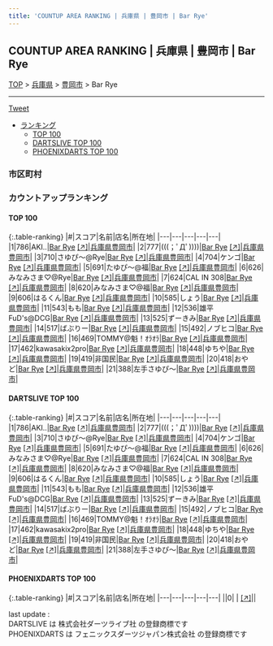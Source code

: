 ```yaml
---
title: 'COUNTUP AREA RANKING | 兵庫県 | 豊岡市 | Bar Rye'
---
```

## COUNTUP AREA RANKING | 兵庫県 | 豊岡市 | Bar Rye

[TOP](/darts/rank/) > [兵庫県](/darts/rank/兵庫県/) > [豊岡市](/darts/rank/兵庫県/豊岡市/) > Bar Rye

___

<a href="https://twitter.com/share?ref_src=twsrc%5Etfw" data-text="COUNTUP AREA RANKING | 兵庫県豊岡市Bar Rye" class="twitter-share-button" data-hashtags="DARTSLIVE,PHOENIXDARTS,darts,ダーツ" data-show-count="false">Tweet</a>

* [ランキング](#カウントアップランキング)
    * [TOP 100](#top-100)
    * [DARTSLIVE TOP 100](#dartslive-top-100)
    * [PHOENIXDARTS TOP 100](#phoenixdarts-top-100)

### 市区町村

<ul>

</ul>

### カウントアップランキング

#### TOP 100



{:.table-ranking}
|#|スコア|名前|店名|所在地|
|---|---|---|---|---|
|1|786|<span class="rank-name-dl">AKI..</span>|<a href="/darts/rank/shops/e5dffdefd9dfcf730d9b047a20a7ba1e.html">Bar Rye</a> <a href="https://search.dartslive.com/jp/shop/e5dffdefd9dfcf730d9b047a20a7ba1e">[↗]</a>|<a href="/darts/rank/兵庫県/豊岡市">兵庫県豊岡市</a>|
|2|777|<span class="rank-name-dl">(((；ﾟДﾟ))))</span>|<a href="/darts/rank/shops/e5dffdefd9dfcf730d9b047a20a7ba1e.html">Bar Rye</a> <a href="https://search.dartslive.com/jp/shop/e5dffdefd9dfcf730d9b047a20a7ba1e">[↗]</a>|<a href="/darts/rank/兵庫県/豊岡市">兵庫県豊岡市</a>|
|3|710|<span class="rank-name-dl">さゆぴ〜@Rye</span>|<a href="/darts/rank/shops/e5dffdefd9dfcf730d9b047a20a7ba1e.html">Bar Rye</a> <a href="https://search.dartslive.com/jp/shop/e5dffdefd9dfcf730d9b047a20a7ba1e">[↗]</a>|<a href="/darts/rank/兵庫県/豊岡市">兵庫県豊岡市</a>|
|4|704|<span class="rank-name-dl">ケンゴ</span>|<a href="/darts/rank/shops/e5dffdefd9dfcf730d9b047a20a7ba1e.html">Bar Rye</a> <a href="https://search.dartslive.com/jp/shop/e5dffdefd9dfcf730d9b047a20a7ba1e">[↗]</a>|<a href="/darts/rank/兵庫県/豊岡市">兵庫県豊岡市</a>|
|5|691|<span class="rank-name-dl">たゆぴ〜@福</span>|<a href="/darts/rank/shops/e5dffdefd9dfcf730d9b047a20a7ba1e.html">Bar Rye</a> <a href="https://search.dartslive.com/jp/shop/e5dffdefd9dfcf730d9b047a20a7ba1e">[↗]</a>|<a href="/darts/rank/兵庫県/豊岡市">兵庫県豊岡市</a>|
|6|626|<span class="rank-name-dl">みなみさま♡@Rye</span>|<a href="/darts/rank/shops/e5dffdefd9dfcf730d9b047a20a7ba1e.html">Bar Rye</a> <a href="https://search.dartslive.com/jp/shop/e5dffdefd9dfcf730d9b047a20a7ba1e">[↗]</a>|<a href="/darts/rank/兵庫県/豊岡市">兵庫県豊岡市</a>|
|7|624|<span class="rank-name-dl">CAL IN 308</span>|<a href="/darts/rank/shops/e5dffdefd9dfcf730d9b047a20a7ba1e.html">Bar Rye</a> <a href="https://search.dartslive.com/jp/shop/e5dffdefd9dfcf730d9b047a20a7ba1e">[↗]</a>|<a href="/darts/rank/兵庫県/豊岡市">兵庫県豊岡市</a>|
|8|620|<span class="rank-name-dl">みなみさま♡@福</span>|<a href="/darts/rank/shops/e5dffdefd9dfcf730d9b047a20a7ba1e.html">Bar Rye</a> <a href="https://search.dartslive.com/jp/shop/e5dffdefd9dfcf730d9b047a20a7ba1e">[↗]</a>|<a href="/darts/rank/兵庫県/豊岡市">兵庫県豊岡市</a>|
|9|606|<span class="rank-name-dl">はるくん</span>|<a href="/darts/rank/shops/e5dffdefd9dfcf730d9b047a20a7ba1e.html">Bar Rye</a> <a href="https://search.dartslive.com/jp/shop/e5dffdefd9dfcf730d9b047a20a7ba1e">[↗]</a>|<a href="/darts/rank/兵庫県/豊岡市">兵庫県豊岡市</a>|
|10|585|<span class="rank-name-dl">しょう</span>|<a href="/darts/rank/shops/e5dffdefd9dfcf730d9b047a20a7ba1e.html">Bar Rye</a> <a href="https://search.dartslive.com/jp/shop/e5dffdefd9dfcf730d9b047a20a7ba1e">[↗]</a>|<a href="/darts/rank/兵庫県/豊岡市">兵庫県豊岡市</a>|
|11|543|<span class="rank-name-dl">もも</span>|<a href="/darts/rank/shops/e5dffdefd9dfcf730d9b047a20a7ba1e.html">Bar Rye</a> <a href="https://search.dartslive.com/jp/shop/e5dffdefd9dfcf730d9b047a20a7ba1e">[↗]</a>|<a href="/darts/rank/兵庫県/豊岡市">兵庫県豊岡市</a>|
|12|536|<span class="rank-name-dl">雄平FuD&#x27;s@DCG</span>|<a href="/darts/rank/shops/e5dffdefd9dfcf730d9b047a20a7ba1e.html">Bar Rye</a> <a href="https://search.dartslive.com/jp/shop/e5dffdefd9dfcf730d9b047a20a7ba1e">[↗]</a>|<a href="/darts/rank/兵庫県/豊岡市">兵庫県豊岡市</a>|
|13|525|<span class="rank-name-dl">ずーきみ</span>|<a href="/darts/rank/shops/e5dffdefd9dfcf730d9b047a20a7ba1e.html">Bar Rye</a> <a href="https://search.dartslive.com/jp/shop/e5dffdefd9dfcf730d9b047a20a7ba1e">[↗]</a>|<a href="/darts/rank/兵庫県/豊岡市">兵庫県豊岡市</a>|
|14|517|<span class="rank-name-dl">ばぶりー</span>|<a href="/darts/rank/shops/e5dffdefd9dfcf730d9b047a20a7ba1e.html">Bar Rye</a> <a href="https://search.dartslive.com/jp/shop/e5dffdefd9dfcf730d9b047a20a7ba1e">[↗]</a>|<a href="/darts/rank/兵庫県/豊岡市">兵庫県豊岡市</a>|
|15|492|<span class="rank-name-dl">ノブヒコ</span>|<a href="/darts/rank/shops/e5dffdefd9dfcf730d9b047a20a7ba1e.html">Bar Rye</a> <a href="https://search.dartslive.com/jp/shop/e5dffdefd9dfcf730d9b047a20a7ba1e">[↗]</a>|<a href="/darts/rank/兵庫県/豊岡市">兵庫県豊岡市</a>|
|16|469|<span class="rank-name-dl">TOMMY@魁！ｵﾗｵﾗ</span>|<a href="/darts/rank/shops/e5dffdefd9dfcf730d9b047a20a7ba1e.html">Bar Rye</a> <a href="https://search.dartslive.com/jp/shop/e5dffdefd9dfcf730d9b047a20a7ba1e">[↗]</a>|<a href="/darts/rank/兵庫県/豊岡市">兵庫県豊岡市</a>|
|17|462|<span class="rank-name-dl">kawasakix2pro</span>|<a href="/darts/rank/shops/e5dffdefd9dfcf730d9b047a20a7ba1e.html">Bar Rye</a> <a href="https://search.dartslive.com/jp/shop/e5dffdefd9dfcf730d9b047a20a7ba1e">[↗]</a>|<a href="/darts/rank/兵庫県/豊岡市">兵庫県豊岡市</a>|
|18|448|<span class="rank-name-dl">ゆちや</span>|<a href="/darts/rank/shops/e5dffdefd9dfcf730d9b047a20a7ba1e.html">Bar Rye</a> <a href="https://search.dartslive.com/jp/shop/e5dffdefd9dfcf730d9b047a20a7ba1e">[↗]</a>|<a href="/darts/rank/兵庫県/豊岡市">兵庫県豊岡市</a>|
|19|419|<span class="rank-name-dl">非国民</span>|<a href="/darts/rank/shops/e5dffdefd9dfcf730d9b047a20a7ba1e.html">Bar Rye</a> <a href="https://search.dartslive.com/jp/shop/e5dffdefd9dfcf730d9b047a20a7ba1e">[↗]</a>|<a href="/darts/rank/兵庫県/豊岡市">兵庫県豊岡市</a>|
|20|418|<span class="rank-name-dl">おやど</span>|<a href="/darts/rank/shops/e5dffdefd9dfcf730d9b047a20a7ba1e.html">Bar Rye</a> <a href="https://search.dartslive.com/jp/shop/e5dffdefd9dfcf730d9b047a20a7ba1e">[↗]</a>|<a href="/darts/rank/兵庫県/豊岡市">兵庫県豊岡市</a>|
|21|388|<span class="rank-name-dl">左手さゆぴ〜</span>|<a href="/darts/rank/shops/e5dffdefd9dfcf730d9b047a20a7ba1e.html">Bar Rye</a> <a href="https://search.dartslive.com/jp/shop/e5dffdefd9dfcf730d9b047a20a7ba1e">[↗]</a>|<a href="/darts/rank/兵庫県/豊岡市">兵庫県豊岡市</a>|


#### DARTSLIVE TOP 100



{:.table-ranking}
|#|スコア|名前|店名|所在地|
|---|---|---|---|---|
|1|786|<span class="rank-name-dl">AKI..</span>|<a href="/darts/rank/shops/e5dffdefd9dfcf730d9b047a20a7ba1e.html">Bar Rye</a> <a href="https://search.dartslive.com/jp/shop/e5dffdefd9dfcf730d9b047a20a7ba1e">[↗]</a>|<a href="/darts/rank/兵庫県/豊岡市">兵庫県豊岡市</a>|
|2|777|<span class="rank-name-dl">(((；ﾟДﾟ))))</span>|<a href="/darts/rank/shops/e5dffdefd9dfcf730d9b047a20a7ba1e.html">Bar Rye</a> <a href="https://search.dartslive.com/jp/shop/e5dffdefd9dfcf730d9b047a20a7ba1e">[↗]</a>|<a href="/darts/rank/兵庫県/豊岡市">兵庫県豊岡市</a>|
|3|710|<span class="rank-name-dl">さゆぴ〜@Rye</span>|<a href="/darts/rank/shops/e5dffdefd9dfcf730d9b047a20a7ba1e.html">Bar Rye</a> <a href="https://search.dartslive.com/jp/shop/e5dffdefd9dfcf730d9b047a20a7ba1e">[↗]</a>|<a href="/darts/rank/兵庫県/豊岡市">兵庫県豊岡市</a>|
|4|704|<span class="rank-name-dl">ケンゴ</span>|<a href="/darts/rank/shops/e5dffdefd9dfcf730d9b047a20a7ba1e.html">Bar Rye</a> <a href="https://search.dartslive.com/jp/shop/e5dffdefd9dfcf730d9b047a20a7ba1e">[↗]</a>|<a href="/darts/rank/兵庫県/豊岡市">兵庫県豊岡市</a>|
|5|691|<span class="rank-name-dl">たゆぴ〜@福</span>|<a href="/darts/rank/shops/e5dffdefd9dfcf730d9b047a20a7ba1e.html">Bar Rye</a> <a href="https://search.dartslive.com/jp/shop/e5dffdefd9dfcf730d9b047a20a7ba1e">[↗]</a>|<a href="/darts/rank/兵庫県/豊岡市">兵庫県豊岡市</a>|
|6|626|<span class="rank-name-dl">みなみさま♡@Rye</span>|<a href="/darts/rank/shops/e5dffdefd9dfcf730d9b047a20a7ba1e.html">Bar Rye</a> <a href="https://search.dartslive.com/jp/shop/e5dffdefd9dfcf730d9b047a20a7ba1e">[↗]</a>|<a href="/darts/rank/兵庫県/豊岡市">兵庫県豊岡市</a>|
|7|624|<span class="rank-name-dl">CAL IN 308</span>|<a href="/darts/rank/shops/e5dffdefd9dfcf730d9b047a20a7ba1e.html">Bar Rye</a> <a href="https://search.dartslive.com/jp/shop/e5dffdefd9dfcf730d9b047a20a7ba1e">[↗]</a>|<a href="/darts/rank/兵庫県/豊岡市">兵庫県豊岡市</a>|
|8|620|<span class="rank-name-dl">みなみさま♡@福</span>|<a href="/darts/rank/shops/e5dffdefd9dfcf730d9b047a20a7ba1e.html">Bar Rye</a> <a href="https://search.dartslive.com/jp/shop/e5dffdefd9dfcf730d9b047a20a7ba1e">[↗]</a>|<a href="/darts/rank/兵庫県/豊岡市">兵庫県豊岡市</a>|
|9|606|<span class="rank-name-dl">はるくん</span>|<a href="/darts/rank/shops/e5dffdefd9dfcf730d9b047a20a7ba1e.html">Bar Rye</a> <a href="https://search.dartslive.com/jp/shop/e5dffdefd9dfcf730d9b047a20a7ba1e">[↗]</a>|<a href="/darts/rank/兵庫県/豊岡市">兵庫県豊岡市</a>|
|10|585|<span class="rank-name-dl">しょう</span>|<a href="/darts/rank/shops/e5dffdefd9dfcf730d9b047a20a7ba1e.html">Bar Rye</a> <a href="https://search.dartslive.com/jp/shop/e5dffdefd9dfcf730d9b047a20a7ba1e">[↗]</a>|<a href="/darts/rank/兵庫県/豊岡市">兵庫県豊岡市</a>|
|11|543|<span class="rank-name-dl">もも</span>|<a href="/darts/rank/shops/e5dffdefd9dfcf730d9b047a20a7ba1e.html">Bar Rye</a> <a href="https://search.dartslive.com/jp/shop/e5dffdefd9dfcf730d9b047a20a7ba1e">[↗]</a>|<a href="/darts/rank/兵庫県/豊岡市">兵庫県豊岡市</a>|
|12|536|<span class="rank-name-dl">雄平FuD&#x27;s@DCG</span>|<a href="/darts/rank/shops/e5dffdefd9dfcf730d9b047a20a7ba1e.html">Bar Rye</a> <a href="https://search.dartslive.com/jp/shop/e5dffdefd9dfcf730d9b047a20a7ba1e">[↗]</a>|<a href="/darts/rank/兵庫県/豊岡市">兵庫県豊岡市</a>|
|13|525|<span class="rank-name-dl">ずーきみ</span>|<a href="/darts/rank/shops/e5dffdefd9dfcf730d9b047a20a7ba1e.html">Bar Rye</a> <a href="https://search.dartslive.com/jp/shop/e5dffdefd9dfcf730d9b047a20a7ba1e">[↗]</a>|<a href="/darts/rank/兵庫県/豊岡市">兵庫県豊岡市</a>|
|14|517|<span class="rank-name-dl">ばぶりー</span>|<a href="/darts/rank/shops/e5dffdefd9dfcf730d9b047a20a7ba1e.html">Bar Rye</a> <a href="https://search.dartslive.com/jp/shop/e5dffdefd9dfcf730d9b047a20a7ba1e">[↗]</a>|<a href="/darts/rank/兵庫県/豊岡市">兵庫県豊岡市</a>|
|15|492|<span class="rank-name-dl">ノブヒコ</span>|<a href="/darts/rank/shops/e5dffdefd9dfcf730d9b047a20a7ba1e.html">Bar Rye</a> <a href="https://search.dartslive.com/jp/shop/e5dffdefd9dfcf730d9b047a20a7ba1e">[↗]</a>|<a href="/darts/rank/兵庫県/豊岡市">兵庫県豊岡市</a>|
|16|469|<span class="rank-name-dl">TOMMY@魁！ｵﾗｵﾗ</span>|<a href="/darts/rank/shops/e5dffdefd9dfcf730d9b047a20a7ba1e.html">Bar Rye</a> <a href="https://search.dartslive.com/jp/shop/e5dffdefd9dfcf730d9b047a20a7ba1e">[↗]</a>|<a href="/darts/rank/兵庫県/豊岡市">兵庫県豊岡市</a>|
|17|462|<span class="rank-name-dl">kawasakix2pro</span>|<a href="/darts/rank/shops/e5dffdefd9dfcf730d9b047a20a7ba1e.html">Bar Rye</a> <a href="https://search.dartslive.com/jp/shop/e5dffdefd9dfcf730d9b047a20a7ba1e">[↗]</a>|<a href="/darts/rank/兵庫県/豊岡市">兵庫県豊岡市</a>|
|18|448|<span class="rank-name-dl">ゆちや</span>|<a href="/darts/rank/shops/e5dffdefd9dfcf730d9b047a20a7ba1e.html">Bar Rye</a> <a href="https://search.dartslive.com/jp/shop/e5dffdefd9dfcf730d9b047a20a7ba1e">[↗]</a>|<a href="/darts/rank/兵庫県/豊岡市">兵庫県豊岡市</a>|
|19|419|<span class="rank-name-dl">非国民</span>|<a href="/darts/rank/shops/e5dffdefd9dfcf730d9b047a20a7ba1e.html">Bar Rye</a> <a href="https://search.dartslive.com/jp/shop/e5dffdefd9dfcf730d9b047a20a7ba1e">[↗]</a>|<a href="/darts/rank/兵庫県/豊岡市">兵庫県豊岡市</a>|
|20|418|<span class="rank-name-dl">おやど</span>|<a href="/darts/rank/shops/e5dffdefd9dfcf730d9b047a20a7ba1e.html">Bar Rye</a> <a href="https://search.dartslive.com/jp/shop/e5dffdefd9dfcf730d9b047a20a7ba1e">[↗]</a>|<a href="/darts/rank/兵庫県/豊岡市">兵庫県豊岡市</a>|
|21|388|<span class="rank-name-dl">左手さゆぴ〜</span>|<a href="/darts/rank/shops/e5dffdefd9dfcf730d9b047a20a7ba1e.html">Bar Rye</a> <a href="https://search.dartslive.com/jp/shop/e5dffdefd9dfcf730d9b047a20a7ba1e">[↗]</a>|<a href="/darts/rank/兵庫県/豊岡市">兵庫県豊岡市</a>|


#### PHOENIXDARTS TOP 100



{:.table-ranking}
|#|スコア|名前|店名|所在地|
|---|---|---|---|---|
||0|<span class="rank-name-dl"> </span>|<a href="/darts/rank/shops/.html"></a> <a href="">[↗]</a>|<a href="/darts/rank//"></a>|


<div class="footer border-top border-gray-light mt-5 pt-3 text-right text-gray">
    last update : <span style="font-weight: italic" id="foot_last_modified"></span><br />
    DARTSLIVE は 株式会社ダーツライブ社 の登録商標です<br />
    PHOENIXDARTS は フェニックスダーツジャパン株式会社 の登録商標です<br />
</div>

<script src="https://cdnjs.cloudflare.com/ajax/libs/jquery.tablesorter/2.31.3/js/jquery.tablesorter.min.js" integrity="sha512-qzgd5cYSZcosqpzpn7zF2ZId8f/8CHmFKZ8j7mU4OUXTNRd5g+ZHBPsgKEwoqxCtdQvExE5LprwwPAgoicguNg==" crossorigin="anonymous" referrerpolicy="no-referrer"></script>
<link rel="stylesheet" href="https://cdnjs.cloudflare.com/ajax/libs/jquery.tablesorter/2.31.3/css/theme.default.min.css" integrity="sha512-wghhOJkjQX0Lh3NSWvNKeZ0ZpNn+SPVXX1Qyc9OCaogADktxrBiBdKGDoqVUOyhStvMBmJQ8ZdMHiR3wuEq8+w==" crossorigin="anonymous" referrerpolicy="no-referrer" />
<script>
$(function() {
    $(".table-ranking").tablesorter({sortList:[[0, 0]]});
    $("#foot_last_modified").text(formatDate(new Date(document.lastModified), 'yyyy-MM-dd HH:mm:ss'));
});
</script>

<script async src="https://platform.twitter.com/widgets.js" charset="utf-8"></script>
